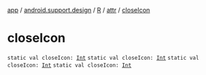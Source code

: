 [app](../../../index.md) / [android.support.design](../../index.md) / [R](../index.md) / [attr](index.md) / [closeIcon](.)

# closeIcon

`static val closeIcon: `[`Int`](https://kotlinlang.org/api/latest/jvm/stdlib/kotlin/-int/index.html)
`static val closeIcon: `[`Int`](https://kotlinlang.org/api/latest/jvm/stdlib/kotlin/-int/index.html)
`static val closeIcon: `[`Int`](https://kotlinlang.org/api/latest/jvm/stdlib/kotlin/-int/index.html)
`static val closeIcon: `[`Int`](https://kotlinlang.org/api/latest/jvm/stdlib/kotlin/-int/index.html)